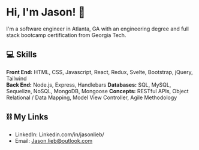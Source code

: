 # Hi, I'm Jason! 👋

I'm a software engineer in Atlanta, GA with an engineering degree and full stack bootcamp certification from Georgia Tech.

## 💻 Skills
**Front End:**
HTML, CSS, Javascript, React, Redux, Svelte, Bootstrap, jQuery, Tailwind
<br/>
**Back End:**
Node.js, Express, Handlebars
**Databases:**
SQL, MySQL, Sequelize, NoSQL, MongoDB, Mongoose
**Concepts:**
RESTful APIs, Object Relational / Data Mapping, Model View Controller, Agile Methodology
<!-- ### Misc
Jest -->

## ⛓ My Links

* LinkedIn: Linkedin.com/in/jasonlieb/
* Email: Jason.lieb@outlook.com
<!-- * Portfolio: -->
<!--  ✉️-->

<!--


- 🔭 I’m currently working on ...
- 🌱 I’m currently learning ...
- 👯 I’m looking to collaborate on ...
- 🤔 I’m looking for help with ...
- 💬 Ask me about ...
- 📫 How to reach me: ...
- 😄 Pronouns: ...
- ⚡ Fun fact: ...
-->
